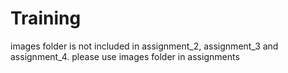 # Training
images folder is not included in assignment_2, assignment_3 and assignment_4.
please use images folder in assignments
